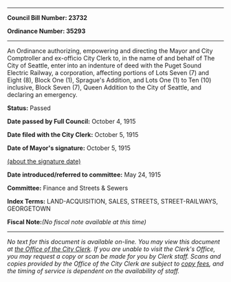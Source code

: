 

********

**Council Bill Number: 23732**
   
**Ordinance Number: 35293**
********

 An Ordinance authorizing, empowering and directing the Mayor and City Comptroller and ex-officio City Clerk to, in the name of and behalf of The City of Seattle, enter into an indenture of deed with the Puget Sound Electric Railway, a corporation, affecting portions of Lots Seven (7) and Eight (8), Block One (1), Sprague's Addition, and Lots One (1) to Ten (10) inclusive, Block Seven (7), Queen Addition to the City of Seattle, and declaring an emergency.

**Status:** Passed
   
**Date passed by Full Council:** October 4, 1915
   
**Date filed with the City Clerk:** October 5, 1915
   
**Date of Mayor's signature:** October 5, 1915
   
[(about the signature date)](/~public/approvaldate.htm)
   
   
   
**Date introduced/referred to committee:** May 24, 1915
   
**Committee:** Finance and Streets & Sewers
   
   
**Index Terms:** LAND-ACQUISITION, SALES, STREETS, STREET-RAILWAYS, GEORGETOWN

**Fiscal Note:**_(No fiscal note available at this time)_
********

_No text for this document is available on-line. You may view this document at [the Office of the City Clerk](http://www.seattle.gov/leg/clerk/contactUs.htm). If you are unable to visit the Clerk's Office, you may request a copy or scan be made for you by Clerk staff. Scans and copies provided by the Office of the City Clerk are subject to [copy fees](http://clerk.seattle.gov/~public/clerkfees.htm), and the timing of service is dependent on the availability of staff._


